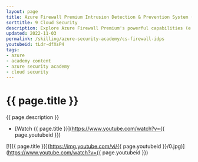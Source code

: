 ```yaml
---
layout: page
title: Azure Firewall Premium Intrusion Detection & Prevention System (IDPS)
sorttitle: 9 Cloud Security
description: Explore Azure Firewall Premium's powerful capabilities (e.g., TLS Inspection, URL Filtering, Web Categories) as a cloud native next-gen Firewall as a Service. At focus, learn about Azure Firewall's Intrusion Detection & Prevention System (IDPS), policies, insights or analytics, followed by a comprehensive demo.
updated: 2022-11-03
permalink: /skilling/azure-security-academy/cs-firewall-idps
youtubeid: tLdr-dfXsP4
tags: 
- azure
- academy content
- azure security academy
- cloud security
---
```


# {{ page.title }}

{{ page.description }}

* [Watch {{ page.title }}](https://www.youtube.com/watch?v={{ page.youtubeid }})

[![{{ page.title }}](https://img.youtube.com/vi/{{ page.youtubeid }}/0.jpg)](https://www.youtube.com/watch?v={{ page.youtubeid }})